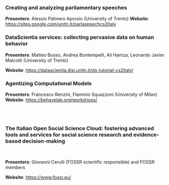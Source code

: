 
### Creating and analyzing parliamentary speeches
**Presenters**: Alessio Palmero Aprosio (University of Trento)
**Website**: <a href="https://sites.google.com/unitn.it/parlaspeechcs2italy">https://sites.google.com/unitn.it/parlaspeechcs2italy</a> 
<br/>

### DataScientia services: collecting pervasive data on human behavior
**Presenters**: Matteo Busso, Andrea Bontempelli, Ali Hamza, Leonardo Javier Malcotti (University of Trento)<br/>

**Website**: https://datascientia.disi.unitn.it/ds-tutorial-cs2italy/
<br/>

### Agentizing Computational Models
**Presenters**: Francesco Renzini, Flaminio Squazzoni (University of Milan)
**Website**: https://behavelab.org/workshops/

<br/>
<br/>

### The Italian Open Social Science Cloud: fostering advanced tools and services for social science research and evidence-based decision-making
<br/>

**Presenters**:  Giovanni Cerulli (FOSSR scientific responsible) and FOSSR members
<br/>

**Website**: https://www.fossr.eu/
<br/>

